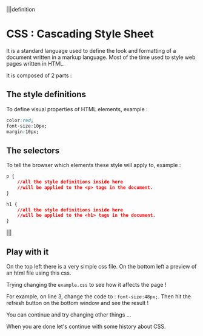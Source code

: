 |||definition
# CSS : Cascading Style Sheet

It is a standard language used to define the look and formatting of a document written in a markup language. Most of the time used to style web pages written in HTML.

It is composed of 2 parts :

## The style definitions

To define visual properties of HTML elements, example : 
```css
color:red;
font-size:10px;
margin:10px;
```
    
## The selectors

To tell the browser which elements these style will apply to, example :

```css
p {
    //all the style definitions inside here 
    //will be applied to the <p> tags in the document.
}

h1 {
    //all the style definitions inside here 
    //will be applied to the <h1> tags in the document.
}
```

|||

## Play with it

On the top left there is a very simple css file.
On the bottom left a preview of an html file using this css.

Trying changing the `example.css` to see how it affects the page !

For example, on line 3, change the code to : `font-size:48px;`. Then hit the refresh button on the bottom window and see the result !

You can continue and try changing other things ...

When you are done let's continue with some history about CSS.


